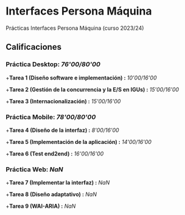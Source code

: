 # Interfaces Persona Máquina

Prácticas Interfaces Persona Máquina (curso 2023/24)

## Calificaciones

### Práctica Desktop: *76'00/80'00* ###

+**Tarea 1 (Diseño software e implementación) :** *10'00/16'00*

+**Tarea 2 (Gestión de la concurrencia y la E/S en IGUs) :** *15'00/16'00*

+**Tarea 3 (Internacionalización) :** *15'00/16'00*

### Práctica Mobile: *78'00/80'00* ###

+**Tarea 4 (Diseño de la interfaz) :** *8'00/16'00*

+**Tarea 5 (Implementación de la aplicación) :** *14'00/16'00*

+**Tarea 6 (Test end2end) :** *16'00/16'00*

### Práctica Web: *NaN* ###

+**Tarea 7 (Implementar la interfaz) :** *NaN*

+**Tarea 8 (Diseño adaptativo) :** *NaN*

+**Tarea 9 (WAI-ARIA) :** *NaN*
